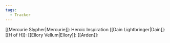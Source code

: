 ```yaml
---
tags:
  - Tracker
---
```

[[Mercurie Slypher|Mercurie]]: Heroic Inspiration
[[Dain Lightbringer|Dain]]: 
[[H of H]]: 
[[Ellory Vellum|Ellory]]: 
[[Arden]]: 
